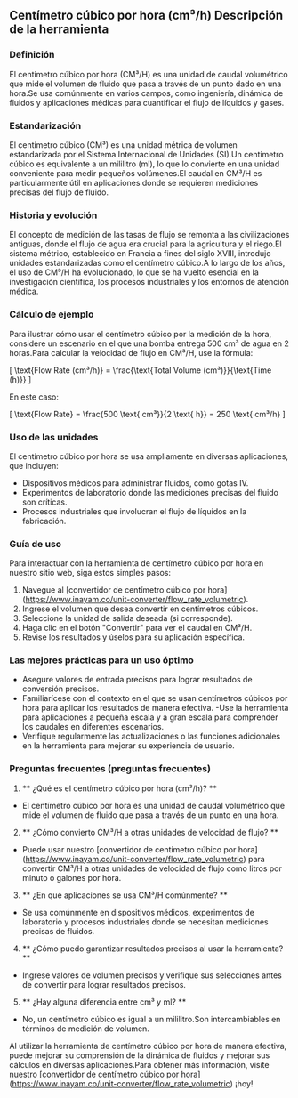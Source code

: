 ## Centímetro cúbico por hora (cm³/h) Descripción de la herramienta

### Definición
El centímetro cúbico por hora (CM³/H) es una unidad de caudal volumétrico que mide el volumen de fluido que pasa a través de un punto dado en una hora.Se usa comúnmente en varios campos, como ingeniería, dinámica de fluidos y aplicaciones médicas para cuantificar el flujo de líquidos y gases.

### Estandarización
El centímetro cúbico (CM³) es una unidad métrica de volumen estandarizada por el Sistema Internacional de Unidades (SI).Un centímetro cúbico es equivalente a un mililitro (ml), lo que lo convierte en una unidad conveniente para medir pequeños volúmenes.El caudal en CM³/H es particularmente útil en aplicaciones donde se requieren mediciones precisas del flujo de fluido.

### Historia y evolución
El concepto de medición de las tasas de flujo se remonta a las civilizaciones antiguas, donde el flujo de agua era crucial para la agricultura y el riego.El sistema métrico, establecido en Francia a fines del siglo XVIII, introdujo unidades estandarizadas como el centímetro cúbico.A lo largo de los años, el uso de CM³/H ha evolucionado, lo que se ha vuelto esencial en la investigación científica, los procesos industriales y los entornos de atención médica.

### Cálculo de ejemplo
Para ilustrar cómo usar el centímetro cúbico por la medición de la hora, considere un escenario en el que una bomba entrega 500 cm³ de agua en 2 horas.Para calcular la velocidad de flujo en CM³/H, use la fórmula:

\[ \text{Flow Rate (cm³/h)} = \frac{\text{Total Volume (cm³)}}{\text{Time (h)}} \]

En este caso:

\[ \text{Flow Rate} = \frac{500 \text{ cm³}}{2 \text{ h}} = 250 \text{ cm³/h} \]

### Uso de las unidades
El centímetro cúbico por hora se usa ampliamente en diversas aplicaciones, que incluyen:
- Dispositivos médicos para administrar fluidos, como gotas IV.
- Experimentos de laboratorio donde las mediciones precisas del fluido son críticas.
- Procesos industriales que involucran el flujo de líquidos en la fabricación.

### Guía de uso
Para interactuar con la herramienta de centímetro cúbico por hora en nuestro sitio web, siga estos simples pasos:
1. Navegue al [convertidor de centímetro cúbico por hora] (https://www.inayam.co/unit-converter/flow_rate_volumetric).
2. Ingrese el volumen que desea convertir en centímetros cúbicos.
3. Seleccione la unidad de salida deseada (si corresponde).
4. Haga clic en el botón "Convertir" para ver el caudal en CM³/H.
5. Revise los resultados y úselos para su aplicación específica.

### Las mejores prácticas para un uso óptimo
- Asegure valores de entrada precisos para lograr resultados de conversión precisos.
- Familiarícese con el contexto en el que se usan centímetros cúbicos por hora para aplicar los resultados de manera efectiva.
-Use la herramienta para aplicaciones a pequeña escala y a gran escala para comprender los caudales en diferentes escenarios.
- Verifique regularmente las actualizaciones o las funciones adicionales en la herramienta para mejorar su experiencia de usuario.

### Preguntas frecuentes (preguntas frecuentes)

1. ** ¿Qué es el centímetro cúbico por hora (cm³/h)? **
- El centímetro cúbico por hora es una unidad de caudal volumétrico que mide el volumen de fluido que pasa a través de un punto en una hora.

2. ** ¿Cómo convierto CM³/H a otras unidades de velocidad de flujo? **
- Puede usar nuestro [convertidor de centímetro cúbico por hora] (https://www.inayam.co/unit-converter/flow_rate_volumetric) para convertir CM³/H a otras unidades de velocidad de flujo como litros por minuto o galones por hora.

3. ** ¿En qué aplicaciones se usa CM³/H comúnmente? **
- Se usa comúnmente en dispositivos médicos, experimentos de laboratorio y procesos industriales donde se necesitan mediciones precisas de fluidos.

4. ** ¿Cómo puedo garantizar resultados precisos al usar la herramienta? **
- Ingrese valores de volumen precisos y verifique sus selecciones antes de convertir para lograr resultados precisos.

5. ** ¿Hay alguna diferencia entre cm³ y ml? **
- No, un centímetro cúbico es igual a un mililitro.Son intercambiables en términos de medición de volumen.

Al utilizar la herramienta de centímetro cúbico por hora de manera efectiva, puede mejorar su comprensión de la dinámica de fluidos y mejorar sus cálculos en diversas aplicaciones.Para obtener más información, visite nuestro [convertidor de centímetro cúbico por hora] (https://www.inayam.co/unit-converter/flow_rate_volumetric) ¡hoy!